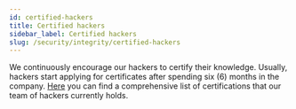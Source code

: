 ```yaml
---
id: certified-hackers
title: Certified hackers
sidebar_label: Certified hackers
slug: /security/integrity/certified-hackers
---
```


We continuously encourage our hackers to certify their knowledge. Usually, hackers start applying
for certificates after spending six (6) months in the company.
[Here](https://fluidattacks.com/about-us/certifications/) you can find a comprehensive list of
certifications that our team of hackers currently holds.
